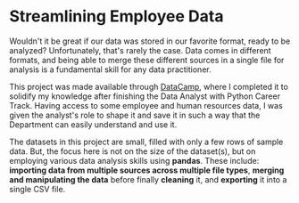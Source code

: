 # Streamlining Employee Data

Wouldn't it be great if our data was stored in our favorite format, ready to be analyzed? Unfortunately, that's rarely the case. Data comes in different formats, and being able to merge these different sources in a single file for analysis is a fundamental skill for any data practitioner.

This project was made available through [DataCamp](https://www.datacamp.com/), where I completed it to solidify my knowledge after finishing the Data Analyst with Python Career Track. Having access to some employee and human resources data, I was given the analyst's role to shape it and save it in such a way that the Department can easily understand and use it. 

The datasets in this project are small, filled with only a few rows of sample data. But, the focus here is not on the size of the dataset(s), but on employing various data analysis skills using **pandas**. These include: **importing data from multiple sources across multiple file types**, **merging and manipulating the data** before finally **cleaning** it, and **exporting** it into a single CSV file.